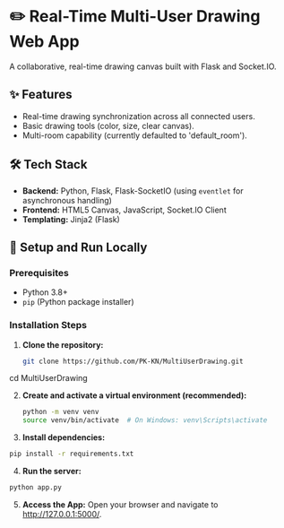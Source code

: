 # ✏️ Real-Time Multi-User Drawing Web App

A collaborative, real-time drawing canvas built with Flask and Socket.IO.

## ✨ Features

- Real-time drawing synchronization across all connected users.
- Basic drawing tools (color, size, clear canvas).
- Multi-room capability (currently defaulted to 'default_room').

## 🛠️ Tech Stack

- **Backend:** Python, Flask, Flask-SocketIO (using `eventlet` for asynchronous handling)
- **Frontend:** HTML5 Canvas, JavaScript, Socket.IO Client
- **Templating:** Jinja2 (Flask)

## 🚀 Setup and Run Locally

### Prerequisites

- Python 3.8+
- `pip` (Python package installer)

### Installation Steps

1. **Clone the repository:**
   ```bash
   git clone https://github.com/PK-KN/MultiUserDrawing.git
   
cd MultiUserDrawing

2. **Create and activate a virtual environment (recommended):**
   ```bash
   python -m venv venv
   source venv/bin/activate  # On Windows: venv\Scripts\activate

3.	**Install dependencies:**
   ```bash
   pip install -r requirements.txt
```

4.	**Run the server:**
   ```bash
   python app.py
```

5. **Access the App:** Open your browser and navigate to http://127.0.0.1:5000/.


